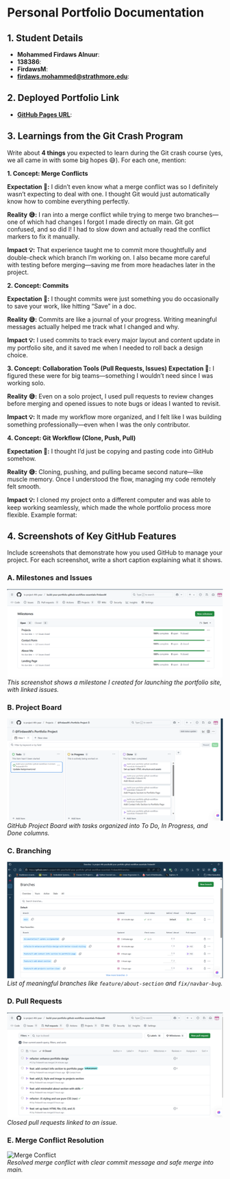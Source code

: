 # Personal Portfolio Documentation

## 1. Student Details

- **Mohammed Firdaws Alnuur**:
- **138386**:
- **FirdawsM**:
- **firdaws.mohammed@strathmore.edu**:

## 2. Deployed Portfolio Link

- **[GitHub Pages URL](https://is-project-4th-year.github.io/build-your-portfolio-github-workflow-essentials-FirdawsM/)**:  
 

## 3. Learnings from the Git Crash Program

Write about **4 things** you expected to learn during the Git crash course (yes, we all came in with some big hopes 😅).
For each one, mention:


**1. Concept: Merge Conflicts**

**Expectation 👀:** I didn’t even know what a merge conflict was so I definitely wasn’t expecting to deal with one. I thought Git would just automatically know how to combine everything perfectly.

**Reality 😅:** I ran into a merge conflict while trying to merge two branches—one of which had changes I forgot I made directly on main. Git got confused, and so did I! I had to slow down and actually read the conflict markers to fix it manually.

**Impact 💡:** That experience taught me to commit more thoughtfully and double-check which branch I’m working on. I also became more careful with testing before merging—saving me from more headaches later in the project.

**2.  Concept: Commits**

**Expectation 👀:** I thought commits were just something you do occasionally to save your work, like hitting “Save” in a doc.

**Reality 😅:** Commits are like a journal of your progress. Writing meaningful messages actually helped me track what I changed and why.

**Impact 💡:** I used commits to track every major layout and content update in my portfolio site, and it saved me when I needed to roll back a design choice.

**3. Concept: Collaboration Tools (Pull Requests, Issues)**
**Expectation 👀:** I figured these were for big teams—something I wouldn’t need since I was working solo.

**Reality 😅:** Even on a solo project, I used pull requests to review changes before merging and opened issues to note bugs or ideas I wanted to revisit.

**Impact 💡:** It made my workflow more organized, and I felt like I was building something professionally—even when I was the only contributor.

**4. Concept: Git Workflow (Clone, Push, Pull)**

**Expectation 👀:** I thought I’d just be copying and pasting code into GitHub somehow.

**Reality 😅:** Cloning, pushing, and pulling became second nature—like muscle memory. Once I understood the flow, managing my code remotely felt smooth.

**Impact 💡:** I cloned my project onto a different computer and was able to keep working seamlessly, which made the whole portfolio process more flexible.
Example format:


## 4. Screenshots of Key GitHub Features

Include screenshots that demonstrate how you used GitHub to manage your project. For each screenshot, write a short caption explaining what it shows.

### A. Milestones and Issues  
![Milestone with Issues](assets/Milestones.png)  
*This screenshot shows a milestone I created for launching the portfolio site, with linked issues.*

### B. Project Board  
![Project Board](assets/project-board.png)  
*GitHub Project Board with tasks organized into To Do, In Progress, and Done columns.*

### C. Branching  
![Branch List](assets/Branches.png)  
*List of meaningful branches like `feature/about-section` and `fix/navbar-bug`.*

### D. Pull Requests  
![Pull Request](assets/Closed-Pull-request.png)
*Closed pull requests linked to an issue.*

### E. Merge Conflict Resolution  
![Merge Conflict](assets/merge-conflict.png)  
*Resolved merge conflict with clear commit message and safe merge into main.*

